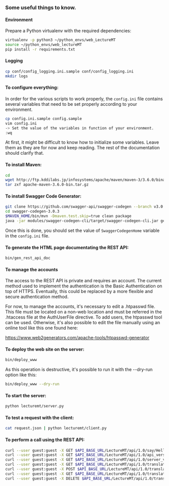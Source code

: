 ### Some useful things to know.

#### Environment

Prepare a Python virtualenv with the required dependencies:

```bash
virtualenv -p python3 ~/python_envs/web_LectureMT
source ~/python_envs/web_lectureMT
pip install -r requirements.txt  
```


#### Logging

```bash
cp conf/config_logging.ini.sample conf/config_logging.ini
mkdir logs
```


#### To configure everything:

In order for the various scripts to work properly, the ```config.ini``` file contains several variables that need to be set properly according to your environment.

```bash
cp config.ini.sample config.sample
vim config.ini
-> Set the value of the variables іn function of your environment.
:wq
```

At first, it might be difficult to know how to initialize some variables.  Leave them as they are for now and keep reading.  The rest of the documentation should clarify that.


#### To install Maven:

```bash
cd 
wget http://ftp.kddilabs.jp/infosystems/apache/maven/maven-3/3.6.0/binaries/apache-maven-3.6.0-bin.tar.gz
tar zxf apache-maven-3.6.0-bin.tar.gz
```


#### To install Swagger Code Generator:

```bash
git clone https://github.com/swagger-api/swagger-codegen --branch v3.0.3 swagger-codegen-3.0.3
cd swagger-codegen-3.0.3
$MAVEN_HOME/bin/mvn -Dmaven.test.skip=true clean package
java -jar modules/swagger-codegen-cli/target/swagger-codegen-cli.jar generate -i doc/api.waml -l html2 -o /tmp/rest_api
```

Once this is done, you should set the value of ```SwaggerCodegenHome``` variable in the ```config.ini``` file.


#### To generate the HTML page documentating the REST API:

```bash
bin/gen_rest_api_doc
```


#### To manage the accounts

The access to the REST API is private and requires an account.
The current method used to implement the authentication is the Basic Authentication on top of HTTPS.
Eventually, this could be replaced by a more flexible and secure authentication method.

For now, to manage the accounts, it's necessary to edit a .htpasswd file.
This file must be located on a non-web location and must be referred in the .htaccess file at the AuthUserFile directive.
To add users, the htpasswd tool can be used.  Otherwise, it's also possible to edit the file manually using an online tool like
this one found here:

https://www.web2generators.com/apache-tools/htpasswd-generator


#### To deploy the web site on the server:

```bash
bin/deploy_www
```

As this operation is destructive, it's possible to run it with the --dry-run option like this:

```bash
bin/deploy_www --dry-run
```


#### To start the server:

```bash
python lecturemt/server.py
```


#### To test a request with the client:

```bash
cat request.json | python lecturemt/client.py
```


#### To perform a call using the REST API:

```bash
curl --user guest:guest -X GET $API_BASE_URL/LectureMT/api/1.0/say/Hello
curl --user guest:guest -X GET $API_BASE_URL/LectureMT/api/1.0/api_version
curl --user guest:guest -X GET $API_BASE_URL/LectureMT/api/1.0/server_version
curl --user guest:guest -X GET $API_BASE_URL/LectureMT/api/1.0/translations
curl --user guest:guest -X POST $API_BASE_URL/LectureMT/api/1.0/translation
curl --user guest:guest -X GET $API_BASE_URL/LectureMT/api/1.0/translation/{trans_id}
curl --user guest:guest -X DELETE $API_BASE_URL/LectureMT/api/1.0/translation/{trans_id}
```



